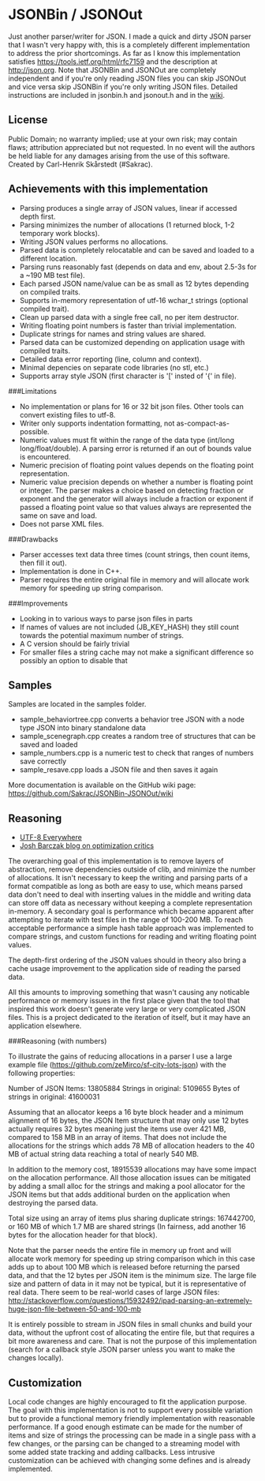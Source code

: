 ﻿JSONBin / JSONOut
=================

Just another parser/writer for JSON. I made a quick and dirty JSON parser that I wasn't very happy with, this is a completely different implementation to address the prior shortcomings. As far as I know this implementation satisfies https://tools.ietf.org/html/rfc7159 and the description at http://json.org. Note that JSONBin and JSONOut are completely independent and if you're only reading JSON files you can skip JSONOut and vice versa skip JSONBin if you're only writing JSON files. Detailed instructions are included in jsonbin.h and jsonout.h and in the [wiki](https://github.com/Sakrac/JSONBin-JSONOut/wiki).

License
-------

Public Domain; no warranty implied; use at your own risk; may contain flaws; attribution appreciated but not requested.
In no event will the authors be held liable for any damages arising from the use of this software.
Created by Carl-Henrik Skårstedt (#Sakrac).

Achievements with this implementation
-------------------------------------

- Parsing produces a single array of JSON values, linear if accessed depth first.
- Parsing minimizes the number of allocations (1 returned block, 1-2 temporary work blocks).
- Writing JSON values performs no allocations.
- Parsed data is completely relocatable and can be saved and loaded to a different location.
- Parsing runs reasonably fast (depends on data and env, about 2.5-3s for a ~190 MB test file).
- Each parsed JSON name/value can be as small as 12 bytes depending on compiled traits.
- Supports in-memory representation of utf-16 wchar_t strings (optional compiled trait).
- Clean up parsed data with a single free call, no per item destructor.
- Writing floating point numbers is faster than trivial implementation.
- Duplicate strings for names and string values are shared.
- Parsed data can be customized depending on application usage with compiled traits.
- Detailed data error reporting (line, column and context).
- Minimal depencies on separate code libraries (no stl, etc.)
- Supports array style JSON (first character is '[' insted of '{' in file).

###Limitations

- No implementation or plans for 16 or 32 bit json files. Other tools can convert existing files to utf-8.
- Writer only supports indentation formatting, not as-compact-as-possible.
- Numeric values must fit within the range of the data type (int/long long/float/double). A parsing error is returned if an out of bounds value is encountered.
- Numeric precision of floating point values depends on the floating point representation.
- Numeric value precision depends on whether a number is floating point or integer. The parser makes a choice based on detecting fraction or exponent and the generator will always include a fraction or exponent if passed a floating point value so that values always are represented the same on save and load.
- Does not parse XML files.

###Drawbacks

- Parser accesses text data three times (count strings, then count items, then fill it out).
- Implementation is done in C++.
- Parser requires the entire original file in memory and will allocate work memory for speeding up string comparison.

###Improvements

- Looking in to various ways to parse json files in parts
- If names of values are not included (JB_KEY_HASH) they still count towards the potential maximum number of strings.
- A C version should be fairly trivial
- For smaller files a string cache may not make a significant difference so possibly an option to disable that

Samples
-------
Samples are located in the samples folder.

- sample_behaviortree.cpp converts a behavior tree JSON with a node type JSON into binary standalone data
- sample_scenegraph.cpp creates a random tree of structures that can be saved and loaded
- sample_numbers.cpp is a numeric test to check that ranges of numbers save correctly
- sample_resave.cpp loads a JSON file and then saves it again

More documentation is available on the GitHub wiki page: https://github.com/Sakrac/JSONBin-JSONOut/wiki

Reasoning
---------

- [UTF-8 Everywhere](http://utf8everywhere.org/)
- [Josh Barczak blog on optimization critics](http://www.joshbarczak.com/blog/?p=580)

The overarching goal of this implementation is to remove layers of abstraction, remove dependencies outside of clib, and minimize the number of allocations. It isn't necessary to keep the writing and parsing parts of a format compatible as long as both are easy to use, which means parsed data don't need to deal with inserting values in the middle and writing data can store off data as necessary without keeping a complete representation in-memory. A secondary goal is performance which became apparent after attempting to iterate with test files in the range of 100-200 MB. To reach acceptable performance a simple hash table approach was implemented to compare strings, and custom functions for reading and writing floating point values.

The depth-first ordering of the JSON values should in theory also bring a cache usage improvement to the application side of reading the parsed data.

All this amounts to improving something that wasn't causing any noticable performance or memory issues in the first place given that the tool that inspired this work doesn't generate very large or very complicated JSON files. This is a project dedicated to the iteration of itself, but it may have an application elsewhere.

###Reasoning (with numbers)

To illustrate the gains of reducing allocations in a parser I use a large example file (https://github.com/zeMirco/sf-city-lots-json) with the following properties:

Number of JSON Items: 13805884
Strings in original: 5109655
Bytes of strings in original: 41600031

Assuming that an allocator keeps a 16 byte block header and a minimum alignment of 16 bytes, the JSON Item structure that may only use 12 bytes actually requires 32 bytes meaning just the items use over 421 MB, compared to 158 MB in an array of items.
That does not include the allocations for the strings which adds 78 MB of allocation headers to the 40 MB of actual string data reaching a total of nearly 540 MB.

In addition to the memory cost, 18915539 allocations may have some impact on the allocation performance. All those allocation issues can be mitigated by adding a small alloc for the strings and making a pool allocator for the JSON items but that adds additional burden on the application when destroying the parsed data.

Total size using an array of items plus sharing duplicate strings: 167442700, or 160 MB of which 1.7 MB are shared strings (In fairness, add another 16 bytes for the allocation header for that block).

Note that the parser needs the entire file in memory up front and will allocate work memory for speeding up string comparison which in this case adds up to about 100 MB which is released before returning the parsed data, and that the 12 bytes per JSON item is the minimum size. The large file size and pattern of data in it may not be typical, but it is representative of real data. There seem to be real-world cases of large JSON files: http://stackoverflow.com/questions/15932492/ipad-parsing-an-extremely-huge-json-file-between-50-and-100-mb

It is entirely possible to stream in JSON files in small chunks and build your data, without the upfront cost of allocating the entire file, but that requires a bit more awareness and care. That is not the purpose of this implementation (search for a callback style JSON parser unless you want to make the changes locally).

Customization
-------------

Local code changes are highly encouraged to fit the application purpose. The goal with this implementation is not to support every possible variation but to provide a functional memory friendly implementation with reasonable performance. If a good enough estimate can be made for the number of items and size of strings the processing can be made in a single pass with a few changes, or the parsing can be changed to a streaming model with some added state tracking and adding callbacks. Less intrusive customization can be achieved with changing some defines and is already implemented.
